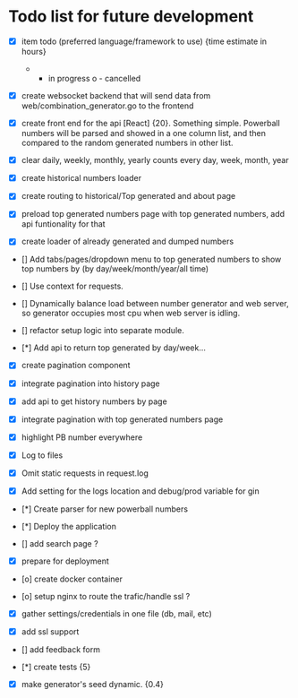 # Todo list for future development
- [x] item todo (preferred language/framework to use) {time estimate in hours} 
   * - in progress
   o - cancelled 

- [x] create websocket backend that will send data from web/combination_generator.go to the frontend

- [x] create front end for the api [React] {20}. Something simple. Powerball numbers will be parsed and showed in a one column list, and then compared to the random generated numbers in other list.

- [x] clear daily, weekly, monthly, yearly counts every day, week, month, year

- [x] create historical numbers loader

- [x] create routing to historical/Top generated and about page 

- [x] preload top generated numbers page with top generated numbers, add api funtionality for that

- [x] create loader of already generated and dumped numbers

- [] Add tabs/pages/dropdown menu to top generated numbers to show top numbers by (by day/week/month/year/all time)

- [] Use context for requests.

- [] Dynamically balance load between number generator and web server, so generator occupies most cpu when web server is idling.  

- [] refactor setup logic into separate module. 

- [*] Add api to return top generated by day/week...

- [x] create pagination component

- [x] integrate pagination into history page

- [x] add api to get history numbers by page

- [x] integrate pagination with top generated numbers page

- [x] highlight PB number everywhere

- [x] Log to files

- [x] Omit static requests in request.log

- [x] Add setting for the logs location and debug/prod variable for gin

- [*] Create parser for new powerball numbers

- [*] Deploy the application

- [] add search page ?

- [x] prepare for deployment 

- [o] create docker container

- [o] setup nginx to route the trafic/handle ssl ?

- [x] gather settings/credentials in one file (db, mail, etc)

- [x] add ssl support 

- [] add feedback form

- [*] create tests {5} 

- [x] make generator's seed dynamic. {0.4}
